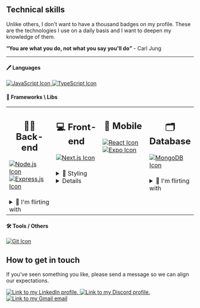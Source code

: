 ## Technical skills

<p>Unlike others, I don't want to have a thousand badges on my profile. These are the technologies I use on a daily basis and I want to deepen my knowledge of them.</p>

<strong><q>You are what you do, not what you say you'll do</q></strong> - Carl Jung

<hr />

<h4>🖊 Languages</h4>

<div>
  <a href="#">
    <img src="https://img.shields.io/badge/JavaScript-333333?style=for-the-badge&logo=javascript&logoColor=F7DF1E" alt="JavaScript Icon" />
  </a>
  <a href="#">
    <img src="https://img.shields.io/badge/TypeScript-333333?style=for-the-badge&logo=typescript" alt="TypeScript Icon" />
  </a>
</div>

<h4>🔨 Frameworks \ Libs</h4>

<table>
  <tr>
    <td valign="top" width="25%">
      <h2 align="center">👨‍💻 Back-end</h2>
      <a href="#">
        <img src="https://img.shields.io/badge/node_js-333333?style=for-the-badge&logo=node.js" alt="Node.js Icon" />
      </a>
      <a href="#">
        <img src="https://img.shields.io/badge/express_js-333333?style=for-the-badge&logo=express" alt="Express.js Icon" />
      </a>
      <h4></h4>
      <details>
        <h4></h4>
        <summary>🌹 I'm flirting with</summary>
        <a href="#">
          <img src="https://img.shields.io/badge/nest_js-333333?style=for-the-badge&logo=nestjs" alt="Nest.js Icon" />
        <a>
      </details>
    </td>
    <td valign="top" width="25%">
      <h2 align="center">💻 Front-end</h2>
      <a href="#">
        <img src="https://img.shields.io/badge/Next.js-333333?style=for-the-badge&logo=next.js" alt="Next.js Icon" />
      </a>
      <h4></h4>
      <details>
        <h4></h4>
        <summary>🎨 Styling</summary>
        <a href="#">
          <img src="https://img.shields.io/badge/chakra_ui-333333?style=for-the-badge&logo=chakraui" alt="Chakra UI Icon" />
        <a>
        <a href="#">
          <img src="https://img.shields.io/badge/styled_components-333333?style=for-the-badge&logo=styled-components" alt="Styled Components Icon" />
        <a>
        <a href="#">
          <img src="https://img.shields.io/badge/sass-333333?style=for-the-badge&logo=sass" alt="SASS Icon" />
        <a>
      </details>
      <details>
        <h4></h4>
        <summary>🌹 I'm flirting with</summary>
        <a href="#">
          <img src="https://img.shields.io/badge/vue_js-333333?style=for-the-badge&logo=vue.js" alt="Vue.js Icon" />
        <a>
      </details>
    </td>
    <td valign="top" width="25%">
      <h2 align="center">📱 Mobile</h2>
      <a href="#">
        <img src="https://img.shields.io/badge/React_Native-333333?style=for-the-badge&logo=react" alt="React Icon" />
      </a>
      <a href="#">
        <img src="https://img.shields.io/badge/Expo-333333?style=for-the-badge&logo=expo" alt="Expo Icon" />
      </a>
    </td>
    <td valign="top" width="25%">
      <h2 align="center">🗂 Database</h2>
      <a href="#">
        <img src="https://img.shields.io/badge/mongodb-333333?style=for-the-badge&logo=mongodb" alt="MongoDB Icon" />
      </a>
      <h4></h4>
      <details>
        <h4></h4>
        <summary>🌹 I'm flirting with</summary>
        <a href="#">
          <img src="https://img.shields.io/badge/prisma-333333?style=for-the-badge&logo=prisma" alt="Prisma Icon" />
        <a>
      </details>
    </td>
  </tr>
</table>

<h4>🛠 Tools / Others</h4>

<div>
  <a href="#">
    <img src="https://img.shields.io/badge/git-333333?style=for-the-badge&logo=git" alt="Git Icon" />
  </a>
</div>

## How to get in touch
          
If you've seen something you like, please send a message so we can align our expectations.

<div>
  <a href='https://www.linkedin.com/in/passos-ricardo/' target='_blank'>
    <img src='https://img.shields.io/badge/LinkedIn-0077B5?style=for-the-badge&logo=linkedin&logoColor=white' alt='Link to my LinkedIn profile.' />
  </a>
  <a href='https://discordapp.com/users/4995' target='_blank'>
    <img src='https://img.shields.io/badge/Discord-7289DA?style=for-the-badge&logo=discord&logoColor=white' alt='Link to my Discord profile.' />
  </a>
  <a href="https://mail.google.com/mail/?view=cm&fs=1&to=ricardo.passos.cr@gmail.com&su=Vi teu perfil no GH e te achei brabo&body=Bora trocar um papo" target='_blank'>
    <img src="https://img.shields.io/badge/Gmail-D14836?style=for-the-badge&logo=gmail&logoColor=white" alt="Link to my Gmail email" />
  </a>
</div>
